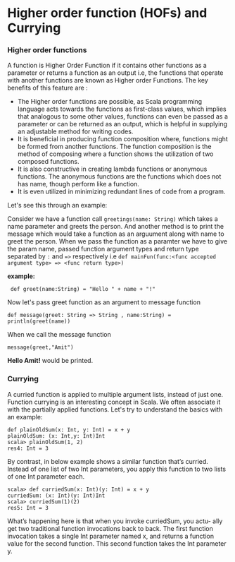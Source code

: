 # Higher order function (HOFs) and Currying

### Higher order functions
A function is Higher Order Function if it contains other functions as a parameter or returns a function as an output i.e, the functions that operate with another functions are known as Higher order Functions.
The key benefits of this feature are : 

- The Higher order functions are possible, as Scala programming language acts towards the functions as first-class values, which implies that analogous to some other values, functions can even be passed as a parameter or can be returned as an output, which is helpful in supplying an adjustable method for writing codes.
- It is beneficial in producing function composition where, functions might be formed from another functions. The function composition is the method of composing where a function shows the utilization of two composed functions.
- It is also constructive in creating lambda functions or anonymous functions. The anonymous functions are the functions which does not has name, though perform like a function.
- It is even utilized in minimizing redundant lines of code from a program.

Let's see this through an example: 

Consider we have a function call `greetings(name: String)` which takes a name parameter and greets the person. 
And another method is to print the message which would take a function as an arguument along with name to greet the person. When we pass the function as a paramter we have to give the param name, passed function argument types and return type separated by `:` and `=>` respectively 
i.e `def mainFun(func:<func accepted argument type> => <func return type>)`

**example:**
```
 def greet(name:String) = "Hello " + name + "!" 
```
Now let's pass greet  function as an argument to message function 
```
def message(greet: String => String , name:String) = println(greet(name))
```
When we call the message function

`message(greet,"Amit")`

**Hello Amit!** would be printed.

### Currying 
A curried function is applied to multiple argument lists, instead of just one. 
Function currying is an interesting concept in Scala. We often associate it with the partially applied functions. Let's try to understand the basics with an example:

```
def plainOldSum(x: Int, y: Int) = x + y
plainOldSum: (x: Int,y: Int)Int
scala> plainOldSum(1, 2)
res4: Int = 3
```

By contrast, in below example shows a similar function that’s curried. Instead of one list of two Int parameters, you apply this function to two lists of one Int parameter each.
```
scala> def curriedSum(x: Int)(y: Int) = x + y
curriedSum: (x: Int)(y: Int)Int
scala> curriedSum(1)(2)
res5: Int = 3
```

What’s happening here is that when you invoke curriedSum, you actu- ally get two traditional function invocations back to back. The first function invocation takes a single Int parameter named x, and returns a function value for the second function. This second function takes the Int parameter y.


